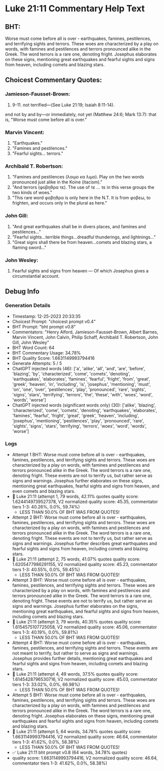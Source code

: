 # Luke 21:11 Commentary Help Text

## BHT:
Worse must come before all is over - earthquakes, famines, pestilences, and terrifying sights and terrors. These woes are characterized by a play on words, with famines and pestilences and terrors pronounced alike in the Greek. The word terrors is a rare one, denoting fright. Josephus elaborates on these signs, mentioning great earthquakes and fearful sights and signs from heaven, including comets and blazing stars.

## Choicest Commentary Quotes:
### Jamieson-Fausset-Brown:
1. 9-11. not terrified—(See
	Luke 21:19; Isaiah 8:11-14).
	
end not by and by—or
	immediately, not yet (Matthew 24:6;
	Mark 13:7): that is, "Worse
	must come before all is over."


### Marvin Vincent:
1. "Earthquakes."
2. "Famines and pestilences."
3. "Fearful sights... terrors."

### Archibald T. Robertson:
1. "Famines and pestilences (λοιμο κα λιμο). Play on the two words pronounced just alike in the Koine (itacism)."
2. "And terrors (φοβηθρα τε). The use of τε ... τε in this verse groups the two kinds of woes."
3. "This rare word φοβηθρα is only here in the N.T. It is from φοβεω, to frighten, and occurs only in the plural as here."

### John Gill:
1. "And great earthquakes shall be in divers places, and famines and pestilences..."
2. "Fearful sights...terrible things...dreadful thunderings, and lightnings..."
3. "Great signs shall there be from heaven...comets and blazing stars, a flaming sword..."

### John Wesley:
1. Fearful sights and signs from heaven — Of which Josephus gives a circumstantial account.



## Debug Info
### Generation Details
- Timestamp: 12-25-2023 20:33:35
- Choicest Prompt: "choicest prompt v0.4"
- BHT Prompt: "bht prompt v0.8"
- Commentators: "Henry Alford, Jamieson-Fausset-Brown, Albert Barnes, Marvin Vincent, John Calvin, Philip Schaff, Archibald T. Robertson, John Gill, John Wesley"
- BHT Word Count: 64
- BHT Commentary Usage: 34.78%
- BHT Quality Score: 1.6631149993794416
- Generate Attempts: 5 / 5
- ChatGPT injected words (46):
	['a', 'alike', 'all', 'and', 'are', 'before', 'blazing', 'by', 'characterized', 'come', 'comets', 'denoting', 'earthquakes', 'elaborates', 'famines', 'fearful', 'fright', 'from', 'great', 'greek', 'heaven', 'in', 'including', 'is', 'josephus', 'mentioning', 'must', 'on', 'one', 'over', 'pestilences', 'play', 'pronounced', 'rare', 'sights', 'signs', 'stars', 'terrifying', 'terrors', 'the', 'these', 'with', 'woes', 'word', 'words', 'worse']
- ChatGPT injected words (significant words only) (30):
	['alike', 'blazing', 'characterized', 'come', 'comets', 'denoting', 'earthquakes', 'elaborates', 'famines', 'fearful', 'fright', 'great', 'greek', 'heaven', 'including', 'josephus', 'mentioning', 'pestilences', 'play', 'pronounced', 'rare', 'sights', 'signs', 'stars', 'terrifying', 'terrors', 'woes', 'word', 'words', 'worse']

### Logs
- Attempt 1 BHT: Worse must come before all is over - earthquakes, famines, pestilences, and terrifying sights and terrors. These woes are characterized by a play on words, with famines and pestilences and terrors pronounced alike in the Greek. The word terrors is a rare one, denoting fright. These events are not to terrify us, but rather serve as signs and warnings. Josephus further elaborates on these signs, mentioning great earthquakes, fearful sights and signs from heaven, and even comets and blazing stars.
- 🔄 Luke 21:11 (attempt 1, 79 words, 42.11% quotes quality score: 1.6244149739527378, V2 normalized quality score: 45.35, commentator tiers 1-3: 40.26%, 0.0%, 59.74%) 
	- LESS THAN 50.0% OF BHT WAS FROM QUOTES!
- Attempt 2 BHT: Worse must come before all is over - earthquakes, famines, pestilences, and terrifying sights and terrors. These woes are characterized by a play on words, with famines and pestilences and terrors pronounced alike in the Greek. The word terrors is a rare one, denoting fright. These events are not to terrify us, but rather serve as signs and warnings. Josephus further describes great earthquakes and fearful sights and signs from heaven, including comets and blazing stars.
- 🔄 Luke 21:11 (attempt 2, 75 words, 41.07% quotes quality score: 1.6205477986291155, V2 normalized quality score: 45.23, commentator tiers 1-3: 40.55%, 0.0%, 59.45%) 
	- LESS THAN 50.0% OF BHT WAS FROM QUOTES!
- Attempt 3 BHT: Worse must come before all is over - earthquakes, famines, pestilences, and terrifying sights and terrors. These woes are characterized by a play on words, with famines and pestilences and terrors pronounced alike in the Greek. The word terrors is a rare one, denoting fright. These events are not to terrify us, but rather serve as signs and warnings. Josephus further elaborates on the signs, mentioning great earthquakes, and fearful sights and signs from heaven, including comets and blazing stars.
- 🔄 Luke 21:11 (attempt 3, 79 words, 40.35% quotes quality score: 1.6154575107725058, V2 normalized quality score: 45.06, commentator tiers 1-3: 40.19%, 0.0%, 59.81%) 
	- LESS THAN 50.0% OF BHT WAS FROM QUOTES!
- Attempt 4 BHT: Worse must come before all is over - earthquakes, famines, pestilences, and terrifying sights and terrors. These events are not meant to terrify, but rather to serve as signs and warnings. Josephus provides further details, mentioning great earthquakes and fearful sights and signs from heaven, including comets and blazing stars.
- 🔄 Luke 21:11 (attempt 4, 49 words, 37.5% quotes quality score: 1.6145428796530716, V2 normalized quality score: 45.03, commentator tiers 1-3: 33.02%, 0.0%, 66.98%) 
	- LESS THAN 50.0% OF BHT WAS FROM QUOTES!
- Attempt 5 BHT: Worse must come before all is over - earthquakes, famines, pestilences, and terrifying sights and terrors. These woes are characterized by a play on words, with famines and pestilences and terrors pronounced alike in the Greek. The word terrors is a rare one, denoting fright. Josephus elaborates on these signs, mentioning great earthquakes and fearful sights and signs from heaven, including comets and blazing stars.
- 🔄 Luke 21:11 (attempt 5, 64 words, 34.78% quotes quality score: 1.6631149993794416, V2 normalized quality score: 46.64, commentator tiers 1-3: 41.62%, 0.0%, 58.38%) 
	- LESS THAN 50.0% OF BHT WAS FROM QUOTES!
- ✅ Luke 21:11 bht prompt v0.8 (64 words, 34.78% quotes)
- quality score: 1.6631149993794416, V2 normalized quality score: 46.64, commentator tiers 1-3: 41.62%, 0.0%, 58.38%)